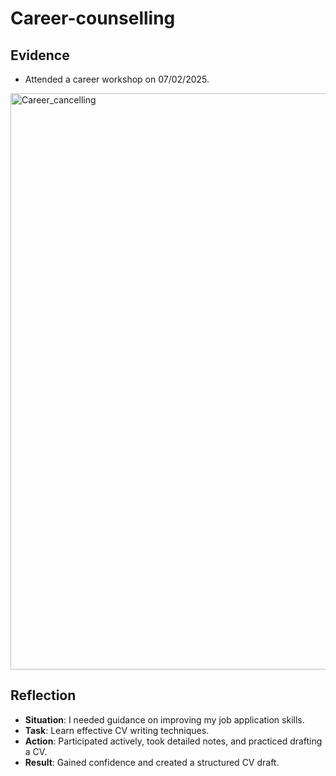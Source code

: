 # Career-counselling

## Evidence
- Attended a career workshop on 07/02/2025.
<img width="922" alt="Career_cancelling" src="https://github.com/user-attachments/assets/cf2b5cd2-c95b-4cbd-9660-a7b1dddc1dbb" />


## Reflection 
- **Situation**: I needed guidance on improving my job application skills.
- **Task**: Learn effective CV writing techniques.
- **Action**: Participated actively, took detailed notes, and practiced drafting a CV.
- **Result**: Gained confidence and created a structured CV draft.

